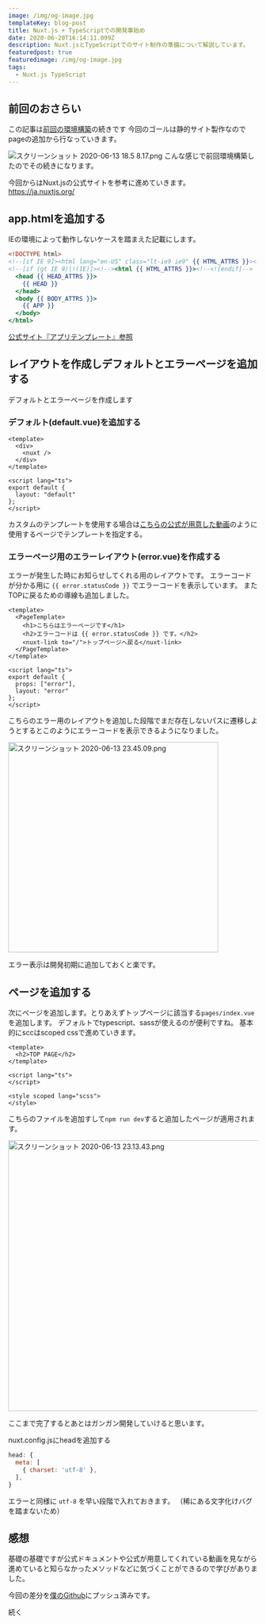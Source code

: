 ```yaml
---
image: /img/og-image.jpg
templateKey: blog-post
title: Nuxt.js + TypeScriptでの開発事始め
date: 2020-06-20T16:14:11.099Z
description: Nuxt.jsとTypeScriptでのサイト制作の準備について解説しています。
featuredpost: true
featuredimage: /img/og-image.jpg
tags:
  - Nuxt.js TypeScript
---
```

## 前回のおさらい
この記事は[前回の環境構築](https://qiita.com/GenkiMatsubara/items/d8a809c383c4fef9ecda)の続きです
今回のゴールは静的サイト製作なのでpageの追加から行なっていきます。

![スクリーンショット 2020-06-13 18.5<img width="546" alt="スクリーンショット 2020-06-13 23.13.43.png" src="https://qiita-image-store.s3.ap-northeast-1.amazonaws.com/0/199085/db8a4bb2-c4c3-ad77-6448-1b63972d02a3.png">
8.17.png](https://qiita-image-store.s3.ap-northeast-1.amazonaws.com/0/199085/6c4c4388-5990-b63c-9682-5d5ea8f6d5e4.png)
こんな感じで前回環境構築したのでその続きになります。

今回からはNuxt.jsの公式サイトを参考に進めていきます。
https://ja.nuxtjs.org/

## app.htmlを追加する
IEの環境によって動作しないケースを踏まえた記載にします。

``` app.html
<!DOCTYPE html>
<!--[if IE 9]><html lang="en-US" class="lt-ie9 ie9" {{ HTML_ATTRS }}><![endif]-->
<!--[if (gt IE 9)|!(IE)]><!--><html {{ HTML_ATTRS }}><!--<![endif]-->
  <head {{ HEAD_ATTRS }}>
    {{ HEAD }}
  </head>
  <body {{ BODY_ATTRS }}>
    {{ APP }}
  </body>
</html>
```

[公式サイト『アプリテンプレート』参照](https://ja.nuxtjs.org/guide/views/#%E3%82%A2%E3%83%97%E3%83%AA%E3%83%86%E3%83%B3%E3%83%97%E3%83%AC%E3%83%BC%E3%83%88)

## レイアウトを作成しデフォルトとエラーページを追加する
デフォルトとエラーページを作成します

### デフォルト(default.vue)を追加する

``` default.vue
<template>
  <div>
    <nuxt />
  </div>
</template>

<script lang="ts">
export default {
  layout: "default"
};
</script>
```

カスタムのテンプレートを使用する場合は[こちらの公式が用意した動画](https://youtu.be/YOKnSTp7d38)のように使用するページでテンプレートを指定する。

### エラーページ用のエラーレイアウト(error.vue)を作成する
エラーが発生した時にお知らせしてくれる用のレイアウトです。
エラーコードが分かる用に `{{ error.statusCode }}` でエラーコードを表示しています。
またTOPに戻るための導線も追加しました。

``` error.vue
<template>
  <PageTemplate>
    <h1>こちらはエラーページです</h1>
    <h2>エラーコードは {{ error.statusCode }} です。</h2>
    <nuxt-link to="/">トップページへ戻る</nuxt-link>
  </PageTemplate>
</template>

<script lang="ts">
export default {
  props: ["error"],
  layout: "error"
};
</script>
```

こちらのエラー用のレイアウトを追加した段階でまだ存在しないパスに遷移しようとするとこのようにエラーコードを表示できるようになりました。

<img width="424" alt="スクリーンショット 2020-06-13 23.45.09.png" src="https://qiita-image-store.s3.ap-northeast-1.amazonaws.com/0/199085/5335c657-28b6-9869-e7d2-881fe8ada638.png">

エラー表示は開発初期に追加しておくと楽です。

## ページを追加する
次にページを追加します。とりあえずトップページに該当する`pages/index.vue`を追加します。
デフォルトでtypescript、sassが使えるのが便利ですね。
基本的にsccはscoped cssで進めていきます。

``` pages/index.vue
<template>
  <h2>TOP PAGE</h2>
</template>

<script lang="ts">
</script>

<style scoped lang="scss">
</style>
```

こちらのファイルを追加すして`npm run dev`すると追加したページが適用されます。

<img width="546" alt="スクリーンショット 2020-06-13 23.13.43.png" src="https://qiita-image-store.s3.ap-northeast-1.amazonaws.com/0/199085/25ae41fe-aad9-2c6c-ea02-79e986fe9812.png">

ここまで完了するとあとはガンガン開発していけると思います。

nuxt.config.jsにheadを追加する

``` nuxt.config.js
head: {
  meta: [
    { charset: 'utf-8' },
  ],
}
```

エラーと同様に `utf-8` を早い段階で入れておきます。
（稀にある文字化けバグを踏まないため）

## 感想

基礎の基礎ですが公式ドキュメントや公式が用意してくれている動画を見ながら進めていると知らなかったメソッドなどに気づくことができるので学びがありました。

今回の差分を[僕のGithub](https://github.com/GenkiMatsubara/genki-blog/commit/c09c14e06eacff910473700ad3ddbaae6e1e63bb)にプッシュ済みです。

続く
